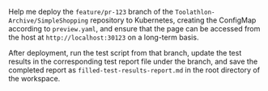 Help me deploy the `feature/pr-123` branch of the `Toolathlon-Archive/SimpleShopping` repository to Kubernetes, creating the ConfigMap according to `preview.yaml`, and ensure that the page can be accessed from the host at `http://localhost:30123` on a long-term basis.  

After deployment, run the test script from that branch, update the test results in the corresponding test report file under the branch, and save the completed report as `filled-test-results-report.md` in the root directory of the workspace.